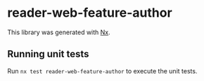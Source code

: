 # reader-web-feature-author

This library was generated with [Nx](https://nx.dev).

## Running unit tests

Run `nx test reader-web-feature-author` to execute the unit tests.
